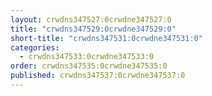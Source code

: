 ```yaml
---
layout: crwdns347527:0crwdne347527:0
title: "crwdns347529:0crwdne347529:0"
short-title: "crwdns347531:0crwdne347531:0"
categories:
  - crwdns347533:0crwdne347533:0
order: crwdns347535:0crwdne347535:0
published: crwdns347537:0crwdne347537:0
---
```


